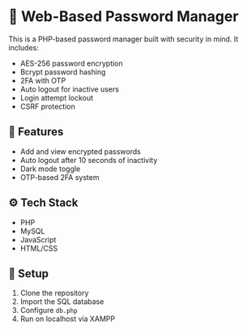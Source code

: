 # 🔐 Web-Based Password Manager

This is a PHP-based password manager built with security in mind. It includes:

- AES-256 password encryption
- Bcrypt password hashing
- 2FA with OTP
- Auto logout for inactive users
- Login attempt lockout
- CSRF protection

## 🚀 Features

- Add and view encrypted passwords
- Auto logout after 10 seconds of inactivity
- Dark mode toggle
- OTP-based 2FA system

## ⚙️ Tech Stack

- PHP
- MySQL
- JavaScript
- HTML/CSS

## 📁 Setup

1. Clone the repository
2. Import the SQL database
3. Configure `db.php`
4. Run on localhost via XAMPP
